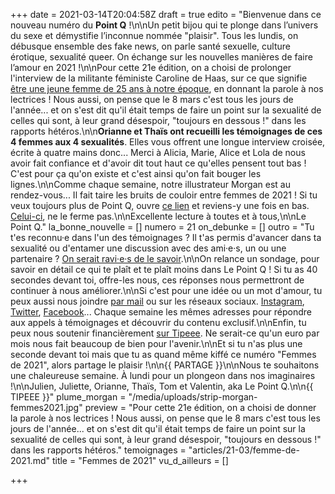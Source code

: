 +++
date = 2021-03-14T20:04:58Z
draft = true
edito = "Bienvenue dans ce nouveau numéro du **Point Q** !\n\nUn petit bijou qui te plonge dans l’univers du sexe et démystifie l’inconnue nommée \"plaisir\". Tous les lundis, on débusque ensemble des fake news, on parle santé sexuelle, culture érotique, sexualité queer. On échange sur les nouvelles manières de faire l’amour en 2021 !\n\nPour cette 21e édition, on a choisi de prolonger l'interview de la militante féministe Caroline de Haas, sur ce que signifie [être une jeune femme de 25 ans à notre époque](https://lepointq.com/newsletters/8-mars-on-a-rencontre-caroline-de-haas-fondatrice-de-noustoutes/), en donnant la parole à nos lectrices ! Nous aussi, on pense que le 8 mars c'est tous les jours de l'année... et on s'est dit qu'il était temps de faire un point sur la sexualité de celles qui sont, à leur grand désespoir, \"toujours en dessous !\" dans les rapports hétéros.\n\n**Orianne et Thaïs ont recueilli les témoignages de ces 4 femmes aux 4 sexualités**. Elles vous offrent une longue interview croisée, écrite à quatre mains donc... Merci à Alicia, Marie, Alice et Lola de nous avoir fait confiance et d'avoir dit tout haut ce qu'elles pensent tout bas ! C'est pour ça qu'on existe et c'est ainsi qu'on fait bouger les lignes.\n\nComme chaque semaine, notre illustrateur Morgan est au rendez-vous... Il fait taire les bruits de couloir entre femmes de 2021 ! Si tu veux toujours plus de Point Q, ouvre [ce lien](https://forms.gle/5qzgVnWV4AXFaVqD9) et reviens-y une fois en bas. [Celui-ci](https://fr.tipeee.com/le-point-q), ne le ferme pas.\n\nExcellente lecture à toutes et à tous,\n\nLe Point Q."
la_bonne_nouvelle = []
numero = 21
on_debunke = []
outro = "Tu t'es reconnu·e dans l'un des témoignages ? Il t'as permis d'avancer dans ta sexualité ou d'entamer une discussion avec des ami·e·s, un ou une partenaire ? [On serait ravi·e·s de le savoir](https://docs.google.com/forms/d/1wgQgC-RiTgysc_8FEphl-nh2o1MjPRJtXH1TFpzkhE4/edit?fbclid=IwAR2PwopkQa0HfBzjj7D5SRCxM3iMxRws0dTfu0J90qV-7-u9NQsznyjLhxI).\n\nOn relance un sondage, pour savoir en détail ce qui te plaît et te plaît moins dans Le Point Q ! Si tu as 40 secondes devant toi, offre-les nous, ces réponses nous permettront de continuer à nous améliorer.\n\nSi c'est pour une idée ou un mot d'amour, tu peux aussi nous joindre [par mail](mailto:contact@lepointq.com) ou sur les réseaux sociaux. [Instagram](https://www.instagram.com/lepoint.q/), [Twitter](https://twitter.com/LePointQ), [Facebook](https://www.facebook.com/lepointq.news)... Chaque semaine les mêmes adresses pour répondre aux appels à témoignages et découvrir du contenu exclusif.\n\nEnfin, tu peux nous soutenir financièrement [sur Tipeee](https://fr.tipeee.com/le-point-q). Ne serait-ce qu'un euro par mois nous fait beaucoup de bien pour l'avenir.\n\nEt si tu n'as plus une seconde devant toi mais que tu as quand même kiffé ce numéro \"Femmes de 2021\", alors partage le plaisir !\n\n{{ PARTAGE }}\n\nNous te souhaitons une chaleureuse semaine. À lundi pour un plongeon dans nos imaginaires !\n\nJulien, Juliette, Orianne, Thaïs, Tom et Valentin, aka Le Point Q.\n\n{{ TIPEEE }}"
plume_morgan = "/media/uploads/strip-morgan-femmes2021.jpg"
preview = "Pour cette 21e édition, on a choisi de donner la parole à nos lectrices ! Nous aussi, on pense que le 8 mars c'est tous les jours de l'année... et on s'est dit qu'il était temps de faire un point sur la sexualité de celles qui sont, à leur grand désespoir, \"toujours en dessous !\" dans les rapports hétéros."
temoignages = "articles/21-03/femme-de-2021.md"
title = "Femmes de 2021"
vu_d_ailleurs = []

+++
